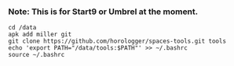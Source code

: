 ### Note: This is for Start9 or Umbrel at the moment.
```
cd /data
apk add miller git
git clone https://github.com/horologger/spaces-tools.git tools
echo 'export PATH="/data/tools:$PATH"' >> ~/.bashrc
source ~/.bashrc
```
